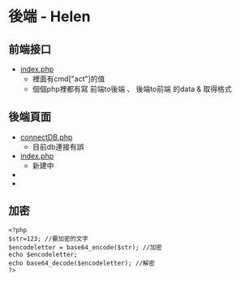 # 後端 - Helen

## 前端接口
+ [index.php]()
    + 裡面有cmd["act"]的值
    + 個個php裡都有寫 前端to後端 、 後端to前端 的data & 取得格式

## 後端頁面
+ [connectDB.php](https://github.com/ytchao0234/softwareEngineeringProject/blob/backEnd/connectDB.php)
    + 目前db連接有誤
+ [index.php]()
    + 新建中
+ []()
+ []()



## 加密
```
<?php
$str=123; //要加密的文字
$encodeletter = base64_encode($str); //加密
echo $encodeletter;
echo base64_decode($encodeletter); //解密
?>
```
